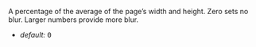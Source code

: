 A percentage of the average of the page’s width and height. Zero sets no blur.  Larger numbers provide more blur.

* _default:_ <samp class="number">0</samp>